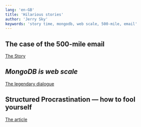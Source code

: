 ```yaml
---
lang: 'en-GB'
title: 'Hilarious stories'
author: 'Jerry Sky'
keywords: 'story time, mongodb, web scale, 500-mile, email'
---
```




## The case of the 500-mile email

[The Story](http://www.ibiblio.org/harris/500milemail.html?utm_source=Iterable&utm_medium=email&utm_campaign=the_overflow_newsletter&utm_content=02-03-20)

## *MongoDB is web scale*

[The legendary dialogue](http://mongodb-is-web-scale.com/)

## Structured Procrastination — how to fool yourself

[The article](http://www.structuredprocrastination.com/)
